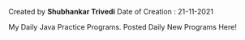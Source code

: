 Created by <b>Shubhankar Trivedi</b>
Date of Creation : 21-11-2021


My Daily Java Practice Programs.
Posted Daily New Programs Here!
